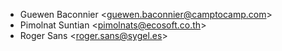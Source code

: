 - Guewen Baconnier \<<guewen.baconnier@camptocamp.com>\>
- Pimolnat Suntian \<<pimolnats@ecosoft.co.th>\>
- Roger Sans \<<roger.sans@sygel.es>\>
